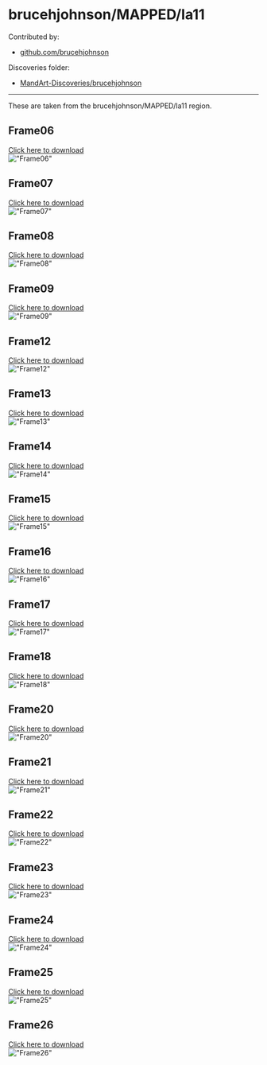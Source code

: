 # brucehjohnson/MAPPED/Ia11

Contributed by:

- [github.com/brucehjohnson](https://github.com/brucehjohnson)

Discoveries folder:

- [MandArt-Discoveries/brucehjohnson](https://github.com/denisecase/MandArt-Discoveries/tree/main/brucehjohnson)

-----

These are taken from the brucehjohnson/MAPPED/Ia11 region. 


## Frame06

<a href="Frame06.mandart" download="Frame06.mandart">Click here to download</a><br>
!["Frame06"](Frame06.png)


## Frame07

<a href="Frame07.mandart" download="Frame07.mandart">Click here to download</a><br>
!["Frame07"](Frame07.png)


## Frame08

<a href="Frame08.mandart" download="Frame08.mandart">Click here to download</a><br>
!["Frame08"](Frame08.png)


## Frame09

<a href="Frame09.mandart" download="Frame09.mandart">Click here to download</a><br>
!["Frame09"](Frame09.png)


## Frame12

<a href="Frame12.mandart" download="Frame12.mandart">Click here to download</a><br>
!["Frame12"](Frame12.png)


## Frame13

<a href="Frame13.mandart" download="Frame13.mandart">Click here to download</a><br>
!["Frame13"](Frame13.png)


## Frame14

<a href="Frame14.mandart" download="Frame14.mandart">Click here to download</a><br>
!["Frame14"](Frame14.png)


## Frame15

<a href="Frame15.mandart" download="Frame15.mandart">Click here to download</a><br>
!["Frame15"](Frame15.png)


## Frame16

<a href="Frame16.mandart" download="Frame16.mandart">Click here to download</a><br>
!["Frame16"](Frame16.png)


## Frame17

<a href="Frame17.mandart" download="Frame17.mandart">Click here to download</a><br>
!["Frame17"](Frame17.png)


## Frame18

<a href="Frame18.mandart" download="Frame18.mandart">Click here to download</a><br>
!["Frame18"](Frame18.png)


## Frame20

<a href="Frame20.mandart" download="Frame20.mandart">Click here to download</a><br>
!["Frame20"](Frame20.png)


## Frame21

<a href="Frame21.mandart" download="Frame21.mandart">Click here to download</a><br>
!["Frame21"](Frame21.png)


## Frame22

<a href="Frame22.mandart" download="Frame22.mandart">Click here to download</a><br>
!["Frame22"](Frame22.png)


## Frame23

<a href="Frame23.mandart" download="Frame23.mandart">Click here to download</a><br>
!["Frame23"](Frame23.png)


## Frame24

<a href="Frame24.mandart" download="Frame24.mandart">Click here to download</a><br>
!["Frame24"](Frame24.png)


## Frame25

<a href="Frame25.mandart" download="Frame25.mandart">Click here to download</a><br>
!["Frame25"](Frame25.png)


## Frame26

<a href="Frame26.mandart" download="Frame26.mandart">Click here to download</a><br>
!["Frame26"](Frame26.png)

